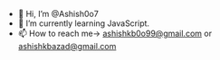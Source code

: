 - 👋 Hi, I’m @Ashish0o7
- 🌱 I’m currently learning JavaScript.
- 📫 How to reach me-> ashishkb0o99@gmail.com or ashishkbazad@gmail.com

<!---
Ashish0o7/Ashish0o7 is a ✨ special ✨ repository because its `README.md` (this file) appears on your GitHub profile.
You can click the Preview link to take a look at your changes.
--->
